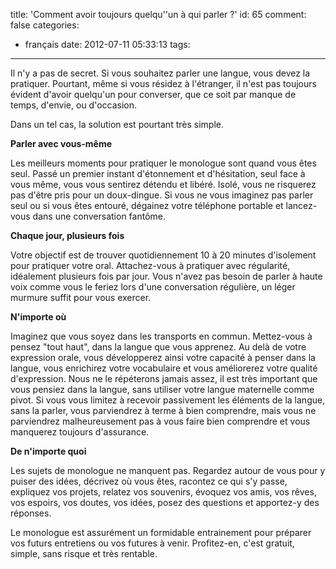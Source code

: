 title: 'Comment avoir toujours quelqu''un à qui parler ?'
id: 65
comment: false
categories:
  - français
date: 2012-07-11 05:33:13
tags:
---

Il n'y a pas de secret. Si vous souhaitez parler une langue, vous devez la pratiquer. Pourtant, même si vous résidez à l'étranger, il n'est pas toujours évident d'avoir quelqu'un pour converser, que ce soit par manque de temps, d'envie, ou d'occasion.

Dans un tel cas, la solution est pourtant très simple.

**Parler avec vous-même**

Les meilleurs moments pour pratiquer le monologue sont quand vous êtes seul. Passé un premier instant d'étonnement et d'hésitation, seul face à vous même, vous vous sentirez détendu et libéré. Isolé, vous ne risquerez pas d'être pris pour un doux-dingue. Si vous ne vous imaginez pas parler seul ou si vous êtes entouré, dégainez votre téléphone portable et lancez-vous dans une conversation fantôme.

**Chaque jour, plusieurs fois**

Votre objectif est de trouver quotidiennement 10 à 20 minutes d'isolement pour pratiquer votre oral. Attachez-vous à pratiquer avec régularité, idéalement plusieurs fois par jour. Vous n'avez pas besoin de parler à haute voix comme vous le feriez lors d'une conversation régulière, un léger murmure suffit pour vous exercer.

**N'importe où**

Imaginez que vous soyez dans les transports en commun. Mettez-vous à pensez "tout haut", dans la langue que vous apprenez. Au delà de votre expression orale, vous développerez ainsi votre capacité à penser dans la langue, vous enrichirez votre vocabulaire et vous améliorerez votre qualité d'expression. Nous ne le répéterons jamais assez, il est très important que vous pensiez dans la langue, sans utiliser votre langue maternelle comme pivot. Si vous vous limitez à recevoir passivement les éléments de la langue, sans la parler, vous parviendrez à terme à bien comprendre, mais vous ne parviendrez malheureusement pas à vous faire bien comprendre et vous manquerez toujours d'assurance.

**De n'importe quoi**

Les sujets de monologue ne manquent pas. Regardez autour de vous pour y puiser des idées, décrivez où vous êtes, racontez ce qui s'y passe, expliquez vos projets, relatez vos souvenirs, évoquez vos amis, vos rêves, vos espoirs, vos doutes, vos idées, posez des questions et apportez-y des réponses.

Le monologue est assurément un formidable entrainement pour préparer vos futurs entretiens ou vos futures à venir. Profitez-en, c'est gratuit, simple, sans risque et très rentable.

<!--cforms name="Vérification"-->